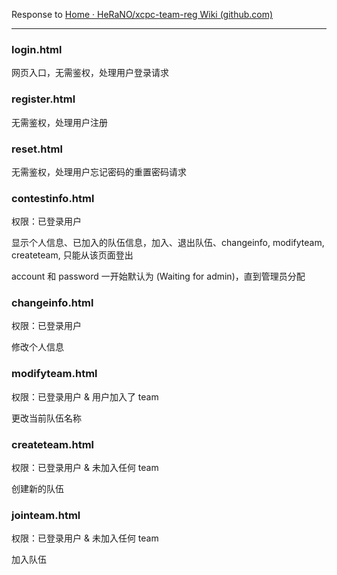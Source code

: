 Response to [Home · HeRaNO/xcpc-team-reg Wiki (github.com)](https://github.com/HeRaNO/xcpc-team-reg/wiki)

---

### login.html

网页入口，无需鉴权，处理用户登录请求

### register.html

无需鉴权，处理用户注册

### reset.html

无需鉴权，处理用户忘记密码的重置密码请求

### contestinfo.html

权限：已登录用户

显示个人信息、已加入的队伍信息，加入、退出队伍、changeinfo, modifyteam, createteam, 只能从该页面登出

account 和 password 一开始默认为 (Waiting for admin)，直到管理员分配

### changeinfo.html

权限：已登录用户

修改个人信息

### modifyteam.html

权限：已登录用户 & 用户加入了 team

更改当前队伍名称

### createteam.html

权限：已登录用户 & 未加入任何 team

创建新的队伍

### jointeam.html

权限：已登录用户 & 未加入任何 team

加入队伍